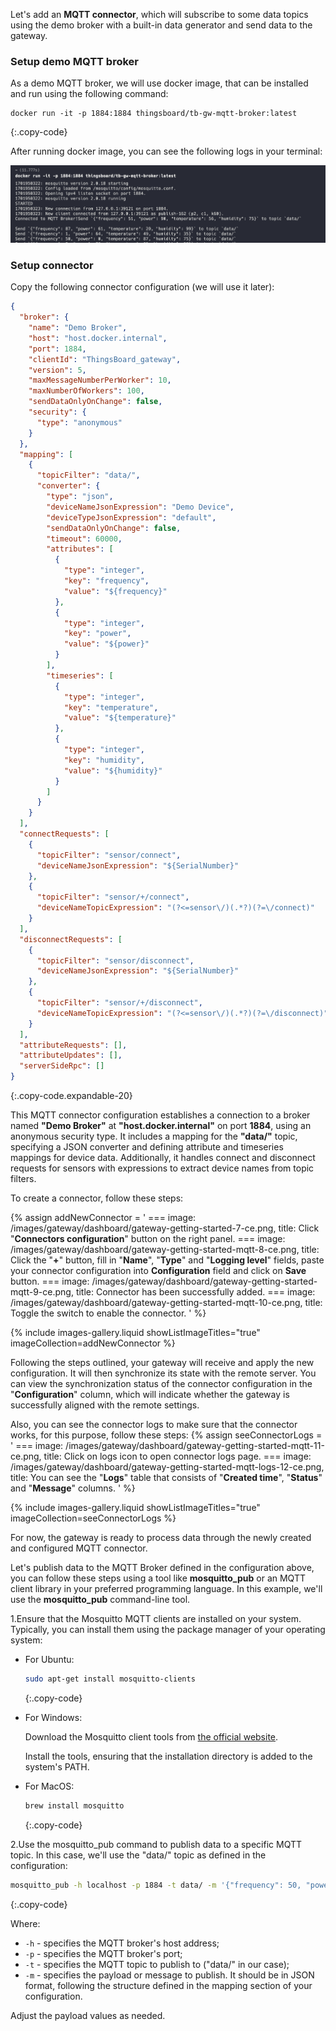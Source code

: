 Let's add an **MQTT connector**, which will subscribe to some data topics using the 
demo broker with a built-in data generator and send data to the gateway.

### Setup demo MQTT broker

As a demo MQTT broker, we will use docker image, that can be installed and run using the following command:

```shell
docker run -it -p 1884:1884 thingsboard/tb-gw-mqtt-broker:latest
```
{:.copy-code}

After running docker image, you can see the following logs in your terminal:

![](/images/gateway/dashboard/run-demo-mqtt-broker-image.png)

### Setup connector

Copy the following connector configuration (we will use it later):  

```json
{
  "broker": {
    "name": "Demo Broker",
    "host": "host.docker.internal",
    "port": 1884,
    "clientId": "ThingsBoard_gateway",
    "version": 5,
    "maxMessageNumberPerWorker": 10,
    "maxNumberOfWorkers": 100,
    "sendDataOnlyOnChange": false,
    "security": {
      "type": "anonymous"
    }
  },
  "mapping": [
    {
      "topicFilter": "data/",
      "converter": {
        "type": "json",
        "deviceNameJsonExpression": "Demo Device",
        "deviceTypeJsonExpression": "default",
        "sendDataOnlyOnChange": false,
        "timeout": 60000,
        "attributes": [
          {
            "type": "integer",
            "key": "frequency",
            "value": "${frequency}"
          },
          {
            "type": "integer",
            "key": "power",
            "value": "${power}"
          }
        ],
        "timeseries": [
          {
            "type": "integer",
            "key": "temperature",
            "value": "${temperature}"
          },
          {
            "type": "integer",
            "key": "humidity",
            "value": "${humidity}"
          }
        ]
      }
    }
  ],
  "connectRequests": [
    {
      "topicFilter": "sensor/connect",
      "deviceNameJsonExpression": "${SerialNumber}"
    },
    {
      "topicFilter": "sensor/+/connect",
      "deviceNameTopicExpression": "(?<=sensor\/)(.*?)(?=\/connect)"
    }
  ],
  "disconnectRequests": [
    {
      "topicFilter": "sensor/disconnect",
      "deviceNameJsonExpression": "${SerialNumber}"
    },
    {
      "topicFilter": "sensor/+/disconnect",
      "deviceNameTopicExpression": "(?<=sensor\/)(.*?)(?=\/disconnect)"
    }
  ],
  "attributeRequests": [],
  "attributeUpdates": [],
  "serverSideRpc": []
}
```
{:.copy-code.expandable-20}

This MQTT connector configuration establishes a connection to a broker named **"Demo Broker"** at **"host.docker.internal"** on 
port **1884**, using an anonymous security type. It includes a mapping for the **"data/"** topic, specifying a JSON converter 
and defining attribute and timeseries mappings for device data. Additionally, it handles connect and disconnect 
requests for sensors with expressions to extract device names from topic filters.

To create a connector, follow these steps:

{% assign addNewConnector = '
    ===
        image: /images/gateway/dashboard/gateway-getting-started-7-ce.png,
        title: Click "**Connectors configuration**" button on the right panel.
    ===
        image: /images/gateway/dashboard/gateway-getting-started-mqtt-8-ce.png,
        title: Click the "**+**" button, fill in "**Name**", "**Type**" and "**Logging level**" fields, paste your connector configuration into **Configuration** field and click on **Save** button.
    ===
        image: /images/gateway/dashboard/gateway-getting-started-mqtt-9-ce.png,
        title: Connector has been successfully added.
    ===
        image: /images/gateway/dashboard/gateway-getting-started-mqtt-10-ce.png,
        title: Toggle the switch to enable the connector.
'
%}

{% include images-gallery.liquid showListImageTitles="true" imageCollection=addNewConnector %} 

Following the steps outlined, your gateway will receive and apply the new configuration. It will then synchronize 
its state with the remote server. You can view the synchronization status of the connector configuration 
in the "**Configuration**" column, which will indicate whether the gateway is successfully aligned with 
the remote settings.

Also, you can see the connector logs to make sure that the connector works, for this purpose, follow these steps:
{% assign seeConnectorLogs = '
    ===
        image: /images/gateway/dashboard/gateway-getting-started-mqtt-11-ce.png,
        title: Click on logs icon to open connector logs page.
    ===
        image: /images/gateway/dashboard/gateway-getting-started-mqtt-logs-12-ce.png,
        title: You can see the "**Logs**" table that consists of "**Created time**", "**Status**" and "**Message**" columns.
'
%}

{% include images-gallery.liquid showListImageTitles="true" imageCollection=seeConnectorLogs %}

For now, the gateway is ready to process data through the newly created and configured MQTT connector.

Let's publish data to the MQTT Broker defined in the configuration above, you can follow these steps using a tool like 
**mosquitto_pub** or an MQTT client library in your preferred programming language. In this example, we'll use the 
**mosquitto_pub** command-line tool.

1.Ensure that the Mosquitto MQTT clients are installed on your system. Typically, you can install them using the 
package manager of your operating system:
- For Ubuntu:
    ```bash
    sudo apt-get install mosquitto-clients
    ```
    {:.copy-code}

- For Windows:

    Download the Mosquitto client tools from [the official website](https://mosquitto.org/download/).

    Install the tools, ensuring that the installation directory is added to the system's PATH.
- For MacOS:
    ```bash
    brew install mosquitto
    ```
    {:.copy-code}

2.Use the mosquitto_pub command to publish data to a specific MQTT topic. In this case, we'll use the "data/" topic as defined in the configuration:
```bash
mosquitto_pub -h localhost -p 1884 -t data/ -m '{"frequency": 50, "power": 100, "temperature": 25, "humidity": 60}'
```
{:.copy-code}

Where:
- `-h` - specifies the MQTT broker's host address;
- `-p` - specifies the MQTT broker's port;
- `-t` - specifies the MQTT topic to publish to ("data/" in our case);
- `-m` - specifies the payload or message to publish. It should be in JSON format, following the structure defined in the mapping section of your configuration.

Adjust the payload values as needed.
